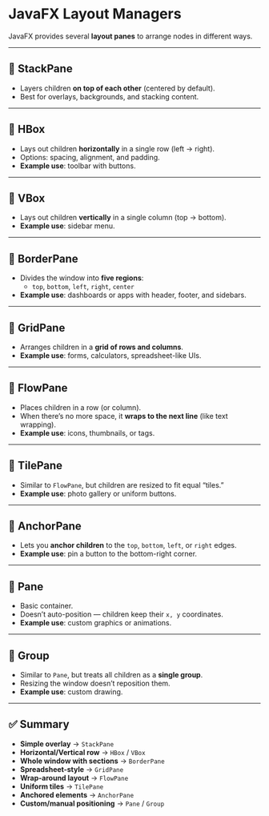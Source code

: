 # JavaFX Layout Managers

JavaFX provides several **layout panes** to arrange nodes in different ways.

---

## 🔹 StackPane
- Layers children **on top of each other** (centered by default).
- Best for overlays, backgrounds, and stacking content.

---

## 🔹 HBox
- Lays out children **horizontally** in a single row (left → right).
- Options: spacing, alignment, and padding.
- **Example use**: toolbar with buttons.

---

## 🔹 VBox
- Lays out children **vertically** in a single column (top → bottom).
- **Example use**: sidebar menu.

---

## 🔹 BorderPane
- Divides the window into **five regions**:
    - `top`, `bottom`, `left`, `right`, `center`
- **Example use**: dashboards or apps with header, footer, and sidebars.

---

## 🔹 GridPane
- Arranges children in a **grid of rows and columns**.
- **Example use**: forms, calculators, spreadsheet-like UIs.

---

## 🔹 FlowPane
- Places children in a row (or column).
- When there’s no more space, it **wraps to the next line** (like text wrapping).
- **Example use**: icons, thumbnails, or tags.

---

## 🔹 TilePane
- Similar to `FlowPane`, but children are resized to fit equal “tiles.”
- **Example use**: photo gallery or uniform buttons.

---

## 🔹 AnchorPane
- Lets you **anchor children** to the `top`, `bottom`, `left`, or `right` edges.
- **Example use**: pin a button to the bottom-right corner.

---

## 🔹 Pane
- Basic container.
- Doesn’t auto-position — children keep their `x, y` coordinates.
- **Example use**: custom graphics or animations.

---

## 🔹 Group
- Similar to `Pane`, but treats all children as a **single group**.
- Resizing the window doesn’t reposition them.
- **Example use**: custom drawing.

---

## ✅ Summary
- **Simple overlay** → `StackPane`
- **Horizontal/Vertical row** → `HBox` / `VBox`
- **Whole window with sections** → `BorderPane`
- **Spreadsheet-style** → `GridPane`
- **Wrap-around layout** → `FlowPane`
- **Uniform tiles** → `TilePane`
- **Anchored elements** → `AnchorPane`
- **Custom/manual positioning** → `Pane` / `Group`  
